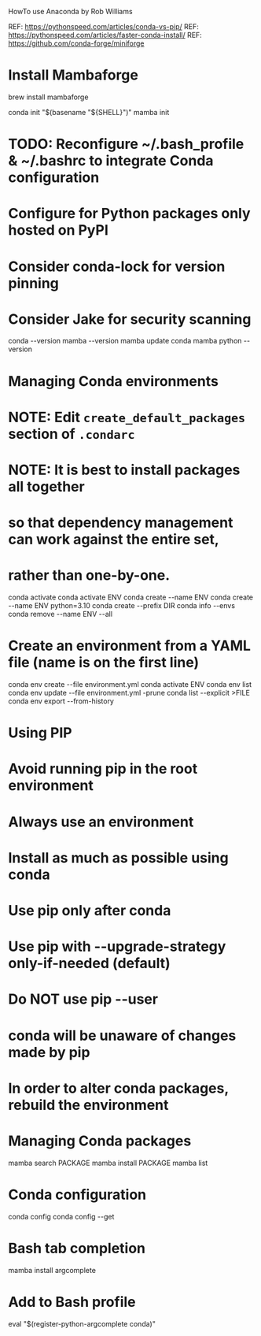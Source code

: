 HowTo use Anaconda
by Rob Williams

REF: https://pythonspeed.com/articles/conda-vs-pip/
REF: https://pythonspeed.com/articles/faster-conda-install/
REF: https://github.com/conda-forge/miniforge

# Install Mambaforge
brew install mambaforge

conda init "$(basename "${SHELL}")"
mamba init

# TODO: Reconfigure ~/.bash_profile & ~/.bashrc to integrate Conda configuration

# Configure for Python packages only hosted on PyPI
# Consider conda-lock for version pinning
# Consider Jake for security scanning

conda --version
mamba --version
mamba update conda mamba
python --version

# Managing Conda environments
# NOTE: Edit `create_default_packages` section of `.condarc`
# NOTE:  It is best to install packages all together
# so that dependency management can work against the entire set,
# rather than one-by-one.
conda activate
conda activate ENV
conda create --name ENV
conda create --name ENV python=3.10
conda create --prefix DIR 
conda info --envs
conda remove --name ENV --all

# Create an environment from a YAML file (name is on the first line)
conda env create --file environment.yml
conda activate ENV
conda env list
conda env update --file environment.yml -prune
conda list --explicit >FILE
conda env export --from-history

# Using PIP
# Avoid running pip in the root environment
# Always use an environment
# Install as much as possible using conda
# Use pip only after conda
# Use pip with --upgrade-strategy only-if-needed (default)
# Do NOT use pip --user
# conda will be unaware of changes made by pip
# In order to alter conda packages, rebuild the environment

# Managing Conda packages
mamba search PACKAGE
mamba install PACKAGE
mamba list

# Conda configuration
conda config
conda config --get

# Bash tab completion
mamba install argcomplete
# Add to Bash profile
eval "$(register-python-argcomplete conda)"


